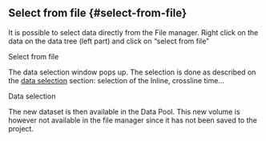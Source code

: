 ## Select from file {#select-from-file}

It is possible to select data directly from the File manager. Right click on the data on the data tree (left part) and click on “select from file”

Select from file

The data selection window pops up. The selection is done as described on the [data selection](..\select_data\README.md) section: selection of the Inline, crossline time…

Data selection

The new dataset is then available in the Data Pool. This new volume is however not available in the file manager since it has not been saved to the project.
